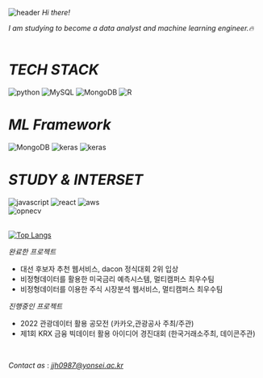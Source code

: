![header](https://capsule-render.vercel.app/api?type=waving&color=e9dbfa&height=300&section=header&text=Welcome!%20%20&fontSize=70&animation=fadeIn)
*Hi there!*

*I am studying to become a data analyst and machine learning engineer.🔥*
&nbsp;
&nbsp;
&nbsp;
 
 

# *TECH STACK*
![python](https://img.shields.io/badge/-python-white?style=for-the-badge&logo=python) ![MySQL](https://img.shields.io/badge/-MySQL-white?style=for-the-badge&logo=mysql) ![MongoDB](https://img.shields.io/badge/-MongoDB-white?style=for-the-badge&logo=mongodb)  ![R](https://img.shields.io/badge/-R-white?style=for-the-badge&logo=R&logoColor=blue) 
# *ML Framework*
![MongoDB](https://img.shields.io/badge/-Tensorflow-white?style=for-the-badge&logo=tensorflow)                           ![keras](https://img.shields.io/badge/-keras-white?style=for-the-badge&logo=keras&logoColor=red)                   ![keras](https://img.shields.io/badge/-scikitlearn-white?style=for-the-badge&logo=scikitlearn)

# *STUDY & INTERSET*
![javascript](https://img.shields.io/badge/-javascript-white?style=for-the-badge&logo=javascript)                  ![react](https://img.shields.io/badge/-react-white?style=for-the-badge&logo=react)   ![aws](https://img.shields.io/badge/-aws-white?style=for-the-badge&logo=amazon)       
![opnecv](https://img.shields.io/badge/-opencv-white?style=for-the-badge&logo=opencv&logoColor=gray)                          
&nbsp;
&nbsp;

[![Top Langs](https://github-readme-stats.vercel.app/api/top-langs/?username=jjh0987&layout=compact)](https://github.com/anuraghazra/github-readme-stats)


*완료한 프로젝트*
- 대선 후보자 추천 웹서비스, dacon 정식대회 2위 입상
- 비정형데이터를 활용한 미국금리 예측시스템, 멀티캠퍼스 최우수팀
- 비정형데이터를 이용한 주식 시장분석 웹서비스, 멀티캠퍼스 최우수팀

*진행중인 프로젝트*
- 2022 관광데이터 활용 공모전 (카카오,관광공사 주최/주관)
- 제1회 KRX 금융 빅데이터 활용 아이디어 경진대회 (한국거래소주최, 데이콘주관)

&nbsp;
&nbsp;
&nbsp;
 

*Contact as* : *jjh0987@yonsei.ac.kr*  